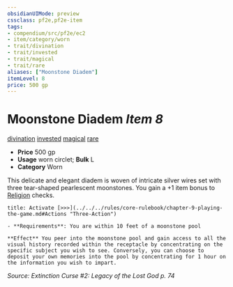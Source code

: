 ```yaml
---
obsidianUIMode: preview
cssclass: pf2e,pf2e-item
tags:
- compendium/src/pf2e/ec2
- item/category/worn
- trait/divination
- trait/invested
- trait/magical
- trait/rare
aliases: ["Moonstone Diadem"]
itemLevel: 8
price: 500 gp
---
```

# Moonstone Diadem *Item 8*  
[divination](../../../rules/traits/divination.md)  [invested](../../../rules/traits/invested.md)  [magical](../../../rules/traits/magical.md)  [rare](../../../rules/traits/rare.md)  

- **Price** 500 gp
- **Usage** worn circlet; **Bulk** L
- **Category** Worn

This delicate and elegant diadem is woven of intricate silver wires set with three tear-shaped pearlescent moonstones. You gain a +1 item bonus to [Religion](../../skills.md#Religion) checks.

```ad-embed-ability
title: Activate [>>>](../../../rules/core-rulebook/chapter-9-playing-the-game.md#Actions "Three-Action")

- **Requirements**: You are within 10 feet of a moonstone pool

**Effect** You peer into the moonstone pool and gain access to all the visual history recorded within the receptacle by concentrating on the specific subject you wish to see. Conversely, you can choose to deposit your own memories into the pool by concentrating for 1 hour on the information you wish to impart.
```

*Source: Extinction Curse #2: Legacy of the Lost God p. 74*
